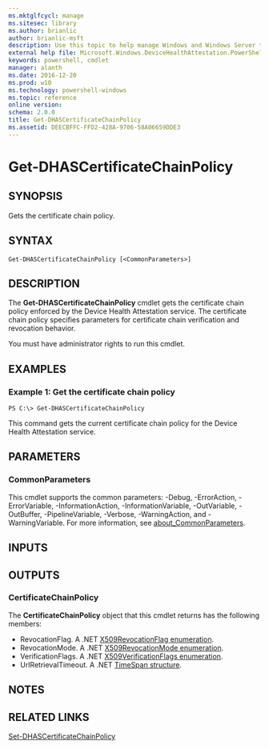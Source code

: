 ```yaml
---
ms.mktglfcycl: manage
ms.sitesec: library
ms.author: brianlic
author: brianlic-msft
description: Use this topic to help manage Windows and Windows Server technologies with Windows PowerShell.
external help file: Microsoft.Windows.DeviceHealthAttestation.PowerShell.dll-Help.xml
keywords: powershell, cmdlet
manager: alanth
ms.date: 2016-12-20
ms.prod: w10
ms.technology: powershell-windows
ms.topic: reference
online version: 
schema: 2.0.0
title: Get-DHASCertificateChainPolicy
ms.assetid: DEECBFFC-FFD2-428A-9706-58A06659DDE3
---
```


# Get-DHASCertificateChainPolicy

## SYNOPSIS
Gets the certificate chain policy.

## SYNTAX

```
Get-DHASCertificateChainPolicy [<CommonParameters>]
```

## DESCRIPTION
The **Get-DHASCertificateChainPolicy** cmdlet gets the certificate chain policy enforced by the Device Health Attestation service.
The certificate chain policy specifies parameters for certificate chain verification and revocation behavior.

You must have administrator rights to run this cmdlet.

## EXAMPLES

### Example 1: Get the certificate chain policy
```
PS C:\> Get-DHASCertificateChainPolicy
```

This command gets the current certificate chain policy for the Device Health Attestation service.

## PARAMETERS

### CommonParameters
This cmdlet supports the common parameters: -Debug, -ErrorAction, -ErrorVariable, -InformationAction, -InformationVariable, -OutVariable, -OutBuffer, -PipelineVariable, -Verbose, -WarningAction, and -WarningVariable. For more information, see [about_CommonParameters](http://go.microsoft.com/fwlink/?LinkID=113216).

## INPUTS

## OUTPUTS

### CertificateChainPolicy
The **CertificateChainPolicy** object that this cmdlet returns has the following members: 

- RevocationFlag.
A .NET [X509RevocationFlag enumeration](http://go.microsoft.com/fwlink/?LinkId=821152).
- RevocationMode.
A .NET [X509RevocationMode enumeration](http://go.microsoft.com/fwlink/?LinkId=821153).
- VerificationFlags.
A .NET [X509VerificationFlags enumeration](http://go.microsoft.com/fwlink/?LinkId=821154).
- UrlRetrievalTimeout.
A .NET [TimeSpan structure](http://go.microsoft.com/fwlink/?LinkId=821155).

## NOTES

## RELATED LINKS

[Set-DHASCertificateChainPolicy](./Set-DHASCertificateChainPolicy.md)


